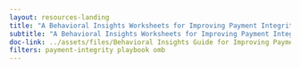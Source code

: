 ```yaml
---
layout: resources-landing
title: "A Behavioral Insights Worksheets for Improving Payment Integrity"
subtitle: "A Behavioral Insights Worksheets for Improving Payment Integrity"
doc-link: ../assets/files/Behavioral Insights Guide for Improving Payment Integrity - Worksheets.pdf
filters: payment-integrity playbook omb
---
```

